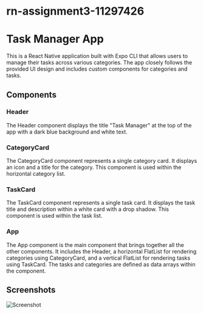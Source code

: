 # rn-assignment3-11297426

# Task Manager App

This is a React Native application built with Expo CLI that allows users to manage their tasks across various categories. The app closely follows the provided UI design and includes custom components for categories and tasks.

## Components

### Header

The Header component displays the title "Task Manager" at the top of the app with a dark blue background and white text.

### CategoryCard

The CategoryCard component represents a single category card. It displays an icon and a title for the category. This component is used within the horizontal category list.

### TaskCard

The TaskCard component represents a single task card. It displays the task title and description within a white card with a drop shadow. This component is used within the task list.

### App

The App component is the main component that brings together all the other components. It includes the Header, a horizontal FlatList for rendering categories using CategoryCard, and a vertical FlatList for rendering tasks using TaskCard. The tasks and categories are defined as data arrays within the component.

## Screenshots


![Screenshot](assets/screenshot.jpg)

